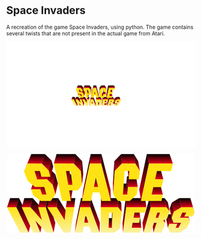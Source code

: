 # Space Invaders
A recreation of the game Space Invaders, using python.
The game contains several twists that are not present in the actual game from Atari.


![image](/images/logo.png?raw=true "Sparky")
<p align="center">
  <img src="https://github.com/Ayush-Git/SpaceInvaders/blob/master/images/spaceinvaders.png">
</p>

